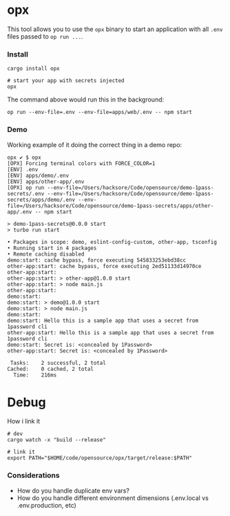# opx

This tool allows you to use the `opx` binary to start an application with all `.env` files passed to `op run ...`. 

### Install
`cargo install opx`

```
# start your app with secrets injected
opx
```
The command above would run this in the background:
```
op run --env-file=.env --env-file=apps/web/.env -- npm start
```

### Demo
Working example of it doing the correct thing in a demo repo:
```
opx ✔ $ opx
[OPX] Forcing terminal colors with FORCE_COLOR=1
[ENV] .env
[ENV] apps/demo/.env
[ENV] apps/other-app/.env
[OPX] op run --env-file=/Users/hacksore/Code/opensource/demo-1pass-secrets/.env --env-file=/Users/hacksore/Code/opensource/demo-1pass-secrets/apps/demo/.env --env-file=/Users/hacksore/Code/opensource/demo-1pass-secrets/apps/other-app/.env -- npm start

> demo-1pass-secrets@0.0.0 start
> turbo run start

• Packages in scope: demo, eslint-config-custom, other-app, tsconfig
• Running start in 4 packages
• Remote caching disabled
demo:start: cache bypass, force executing 545833253ebd38cc
other-app:start: cache bypass, force executing 2ed51133d14970ce
other-app:start:
other-app:start: > other-app@1.0.0 start
other-app:start: > node main.js
other-app:start:
demo:start:
demo:start: > demo@1.0.0 start
demo:start: > node main.js
demo:start:
demo:start: Hello this is a sample app that uses a secret from 1password cli
other-app:start: Hello this is a sample app that uses a secret from 1password cli
demo:start: Secret is: <concealed by 1Password>
other-app:start: Secret is: <concealed by 1Password>

 Tasks:    2 successful, 2 total
Cached:    0 cached, 2 total
  Time:    216ms
```

# Debug
How i link it

```
# dev
cargo watch -x "build --release"

# link it
export PATH="$HOME/code/opensource/opx/target/release:$PATH"
```

### Considerations
- How do you handle duplicate env vars?
- How do you handle different environment dimensions (.env.local vs .env.production, etc)

